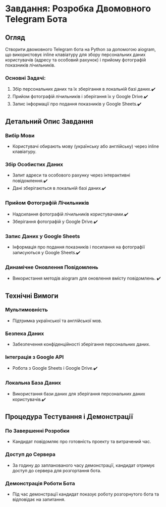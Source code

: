 
# Завдання: Розробка Двомовного Telegram Бота

## Огляд
Створити двомовного Telegram бота на Python за допомогою aiogram, що використовує inline клавіатуру для збору персональних даних користувачів (адресу та особовий рахунок) і прийому фотографій показників лічильників.

### Основні Задачі:
1. Збір персональних даних та їх зберігання в локальній базі даних.✔️
2. Прийом фотографій лічильників і зберігання їх у Google Drive.✔️
3. Запис інформації про подання показників у Google Sheets.✔️

## Детальний Опис Завдання

### Вибір Мови
- Користувачі обирають мову (українську або англійську) через inline клавіатуру.

### Збір Особистих Даних
- Запит адреси та особового рахунку через інтерактивні повідомлення.✔️
- Дані зберігаються в локальній базі даних.✔️

### Прийом Фотографій Лічильників
- Надсилання фотографій лічильників користувачами.✔️
- Зберігання фотографій у Google Drive.✔️

### Запис Даних у Google Sheets
- Інформація про подання показників і посилання на фотографії записуються у Google Sheets.✔️

### Динамічне Оновлення Повідомлень
- Використання методів aiogram для оновлення вмісту повідомлень. ✔️

## Технічні Вимоги

### Мультимовність
- Підтримка української та англійської мов.

### Безпека Даних
- Забезпечення конфіденційності зберігання персональних даних.

### Інтеграція з Google API
- Робота з Google Sheets і Google Drive.✔️

### Локальна База Даних
- Використання бази даних для зберігання персональних даних користувачів.✔️

## Процедура Тестування і Демонстрації

### По Завершенні Розробки
- Кандидат повідомляє про готовність проекту та витрачений час.

### Доступ до Сервера
- За годину до запланованого часу демонстрації, кандидат отримує доступ до сервера для розгортання бота.

### Демонстрація Роботи Бота
- Під час демонстрації кандидат показує роботу розгорнутого бота та відповідає на запитання.
